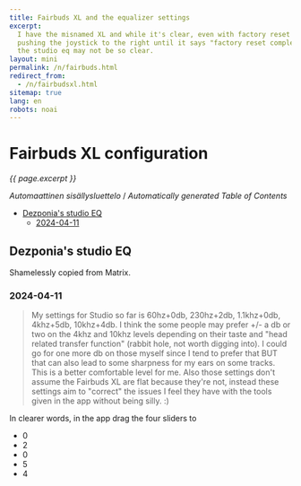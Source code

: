 ```yaml
---
title: Fairbuds XL and the equalizer settings
excerpt:
  I have the misnamed XL and while it's clear, even with factory reset by
  pushing the joystick to the right until it says "factory reset complete", but
  the studio eq may not be so clear.
layout: mini
permalink: /n/fairbuds.html
redirect_from:
  - /n/fairbudsxl.html
sitemap: true
lang: en
robots: noai
---
```


# Fairbuds XL configuration

_{{ page.excerpt }}_

<!-- editorconfig-checker-disable -->
<!-- prettier-ignore-start -->

<!-- START doctoc generated TOC please keep comment here to allow auto update -->
<!-- DON'T EDIT THIS SECTION, INSTEAD RE-RUN doctoc TO UPDATE -->
<em lang="fi">Automaattinen sisällysluettelo</em> / <em lang="en">Automatically generated Table of Contents</em>

- [Dezponia's studio EQ](#dezponias-studio-eq)
  - [2024-04-11](#2024-04-11)

<!-- END doctoc generated TOC please keep comment here to allow auto update -->

<!-- prettier-ignore-end -->
<!-- editorconfig-checker-enable -->

## Dezponia's studio EQ

Shamelessly copied from Matrix.

### 2024-04-11

> My settings for Studio so far is 60hz+0db, 230hz+2db, 1.1khz+0db, 4khz+5db,
> 10khz+4db. I think the some people may prefer +/- a db or two on the 4khz and
> 10khz levels depending on their taste and "head related transfer function"
> (rabbit hole, not worth digging into). I could go for one more db on those
> myself since I tend to prefer that BUT that can also lead to some sharpness
> for my ears on some tracks. This is a better comfortable level for me. Also
> those settings don't assume the Fairbuds XL are flat because they're not,
> instead these settings aim to "correct" the issues I feel they have with the
> tools given in the app without being silly. :)

In clearer words, in the app drag the four sliders to

- 0
- 2
- 0
- 5
- 4
